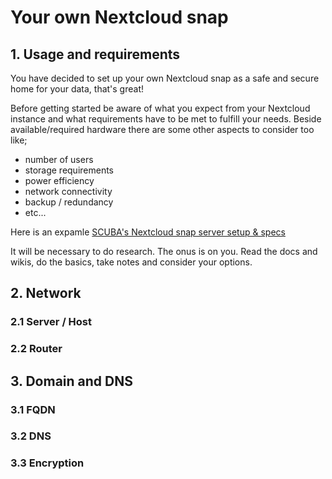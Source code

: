 # Your own Nextcloud snap

## 1. Usage and requirements
You have decided to set up your own Nextcloud snap as a safe and secure home for your data, that's great!

Before getting started be aware of what you expect from your Nextcloud instance and what requirements have to be met to fulfill your needs. 
Beside available/required hardware there are some other aspects to consider too like;
+ number of users
+ storage requirements
+ power efficiency
+ network connectivity
+ backup / redundancy
+ etc...

Here is an expamle [SCUBA's Nextcloud snap server setup & specs](https://github.com/scubamuc/scubamuc.github.io)

It will be necessary to do research. The onus is on you. Read the docs and wikis, do the basics, take notes and consider your options.

## 2. Network
### 2.1 Server / Host
### 2.2 Router

## 3. Domain and DNS
### 3.1 FQDN
### 3.2 DNS
### 3.3 Encryption

